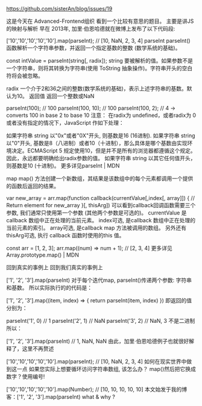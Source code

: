 https://github.com/sisterAn/blog/issues/19


这是今天在 Advanced-Frontend组织 看到一个比较有意思的题目。
主要是讲JS的映射与解析
早在 2013年, 加里·伯恩哈德就在微博上发布了以下代码段:

['10','10','10','10','10'].map(parseInt);
// [10, NaN, 2, 3, 4]
parseInt
parseInt() 函数解析一个字符串参数，并返回一个指定基数的整数 (数学系统的基础)。

const intValue = parseInt(string[, radix]);
string 要被解析的值。如果参数不是一个字符串，则将其转换为字符串(使用 ToString 抽象操作)。字符串开头的空白符将会被忽略。

radix 一个介于2和36之间的整数(数学系统的基础)，表示上述字符串的基数。默认为10。
返回值 返回一个整数或NaN

parseInt(100); // 100
parseInt(100, 10); // 100
parseInt(100, 2); // 4 -> converts 100 in base 2 to base 10
注意：
在radix为 undefined，或者radix为 0 或者没有指定的情况下，JavaScript 作如下处理：

如果字符串 string 以"0x"或者"0X"开头, 则基数是16 (16进制).
如果字符串 string 以"0"开头, 基数是8（八进制）或者10（十进制），那么具体是哪个基数由实现环境决定。ECMAScript 5 规定使用10，但是并不是所有的浏览器都遵循这个规定。因此，永远都要明确给出radix参数的值。
如果字符串 string 以其它任何值开头，则基数是10 (十进制)。
更多详见parseInt | MDN

map
map() 方法创建一个新数组，其结果是该数组中的每个元素都调用一个提供的函数后返回的结果。

var new_array = arr.map(function callback(currentValue[,index[, array]]) {
 // Return element for new_array
 }[, thisArg])
可以看到callback回调函数需要三个参数, 我们通常只使用第一个参数 (其他两个参数是可选的)。
currentValue 是callback 数组中正在处理的当前元素。
index可选, 是callback 数组中正在处理的当前元素的索引。
array可选, 是callback map 方法被调用的数组。
另外还有thisArg可选, 执行 callback 函数时使用的this 值。

const arr = [1, 2, 3];
arr.map((num) => num + 1); // [2, 3, 4]
更多详见Array.prototype.map() | MDN

回到真实的事例上
回到我们真实的事例上

['1', '2', '3'].map(parseInt)
对于每个迭代map, parseInt()传递两个参数: 字符串和基数。
所以实际执行的的代码是：

['1', '2', '3'].map((item, index) => {
	return parseInt(item, index)
})
即返回的值分别为：

parseInt('1', 0) // 1
parseInt('2', 1) // NaN
parseInt('3', 2) // NaN, 3 不是二进制
所以：

['1', '2', '3'].map(parseInt)
// 1, NaN, NaN
由此，加里·伯恩哈德例子也就很好解释了，这里不再赘述

['10','10','10','10','10'].map(parseInt);
// [10, NaN, 2, 3, 4]
如何在现实世界中做到这一点
如果您实际上想要循环访问字符串数组, 该怎么办？ map()然后把它换成数字？使用编号!

['10','10','10','10','10'].map(Number);
// [10, 10, 10, 10, 10]
本文始发于我的博客：['1', '2', '3'].map(parseInt) what & why ?